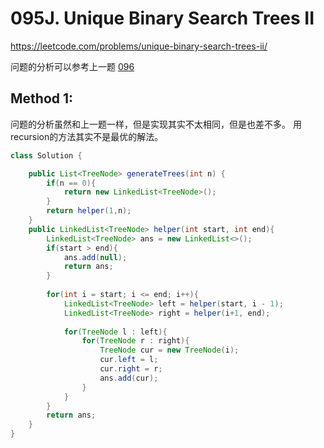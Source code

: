# 095J. Unique Binary Search Trees II
https://leetcode.com/problems/unique-binary-search-trees-ii/


问题的分析可以参考上一题 [096](leetCode-096-Unique-Binary-Search-Trees.md)
## Method 1:
问题的分析虽然和上一题一样，但是实现其实不太相同，但是也差不多。
用recursion的方法其实不是最优的解法。
```java
class Solution {

    public List<TreeNode> generateTrees(int n) {
        if(n == 0){
            return new LinkedList<TreeNode>();
        }
        return helper(1,n);
    }
    public LinkedList<TreeNode> helper(int start, int end){
        LinkedList<TreeNode> ans = new LinkedList<>();
        if(start > end){
            ans.add(null);
            return ans;
        }
        
        for(int i = start; i <= end; i++){
            LinkedList<TreeNode> left = helper(start, i - 1);
            LinkedList<TreeNode> right = helper(i+1, end);
            
            for(TreeNode l : left){
                for(TreeNode r : right){
                    TreeNode cur = new TreeNode(i);
                    cur.left = l;
                    cur.right = r;
                    ans.add(cur);
                }
            }
        }
        return ans;
    }
}
```